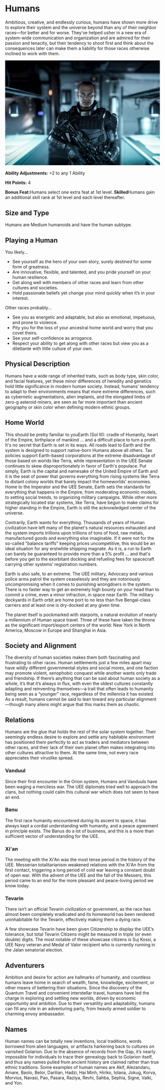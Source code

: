 # Humans

Ambitious, creative, and endlessly curious, humans have shown more drive to explore their system and the universe beyond than any of their neighbor races—for better and for worse. They’ve helped usher in a new era of system-wide communication and organization and are admired for their passion and tenacity, but their tendency to shoot first and think about the consequences later can make them a liability for those races otherwise inclined to work with them.

![Multicorp Human](../images/human.png)

<strong>Ability Adjustments:</strong> +2 to any 1 Ability

<strong>Hit Points:</strong> 4

<strong>Bonus Feat:</strong>Humans select one extra feat at 1st level.
<strong>Skilled</strong>Humans gain an additional skill rank at 1st level and each level thereafter.

## Size and Type
Humans are Medium humanoids and have the human subtype.

## Playing a Human
You likely...

- See yourself as the hero of your own story, surely destined for some form of greatness.
- Are innovative, flexible, and talented, and you pride yourself on your human resilience.
- Get along well with members of other races and learn from other cultures and societies.
- Hold passionate beliefs yet change your mind quickly when it’s in your interest.

Other races probably...
- See you as energetic and adaptable, but also as emotional, impetuous, and prone to violence.
- Pity you for the loss of your ancestral home world and worry that you covet theirs.
- See your self-confidence as arrogance.
- Respect your ability to get along with other races but view you as a dilettante with little culture of your own.

## Physical Description
Humans have a wide range of inherited traits, such as body type, skin color, and facial features, yet these minor differences of heredity and genetics hold little significance in modern human society. Instead, humans’ tendency to adapt to their environments means that more extreme differences, such as cybernetic augmentations, alien implants, and the elongated limbs of zero-g asteroid miners, are seen as far more important than ancient geography or skin color when defining modern ethnic groups. 

## Home World
This should be pretty familiar to youEarth (Sol III): cradle of Humanity, heart of the Empire, birthplace of mankind … and a difficult place to turn a profit. It's no secret that Earth is set in its ways. All roads lead to Earth and the system is designed to support native-born Humans above all others. Tax policies support Earth-based corporations at the extreme disadvantage of those based on worlds like Terra, while representation in the UEE Senate continues to skew disproportionately in favor of Earth's populace. Put simply, Earth is the capital and namesake of the United Empire of Earth and it is the seat of power that governs everything from rising systems like Terra to distant colony worlds that barely impact the homeworlds' economies. Home to the Imperator and the UEE Senate, Earth sets the standards for everything that happens in the Empire, from moderating economic models, to setting social trends, to organizing military campaigns. While other more strategically located star systems, like Terra, have begun to make claims for higher standing in the Empire, Earth is still the acknowledged center of the universe.

Contrarily, Earth wants for everything. Thousands of years of Human civilization have left many of the planet's natural resources exhausted and the system imports trillions upon trillions of tons of food, raw metals, manufactured goods and everything else imaginable. If it were not for the so-called "balance tariffs" keeping prices uncompetitive, this would be an ideal situation for any erstwhile shipping magnate. As it is, a run to Earth can barely be guaranteed to provide more than a 5% profit … and that's before you get to the exorbitant docking and refueling fees for spacecraft carrying other systems' registration numbers.

Earth is also safe, to an extreme. The UEE military, Advocacy and various police arms patrol the system ceaselessly and they are notoriously uncompromising when it comes to punishing wrongdoers in the system. There is no faster way to get an extremely high bounty on your head than to commit a crime, even a minor infraction, in space near Earth. The military dockyards in Earth orbit are home port to no less than five Bengal-class carriers and at least one is dry-docked at any given time.

The planet itself is pockmarked with starports, a natural evolution of nearly a millennium of Human space travel. Three of these have taken the throne as the significant import/export centers of the world: New York in North America, Moscow in Europe and Shanghai in Asia.

## Society and Alignment
The diversity of human societies makes them both fascinating and frustrating to other races. Human settlements just a few miles apart may have wildly different governmental styles and social mores, and one faction may promote violent, xenophobic conquest while another wants only trade and friendship. If there’s anything that can be said about human society as a whole, it’s that it’s always in flux, with even the oldest cultures constantly adapting and reinventing themselves—a trait that often leads to humanity being seen as a “younger” race, regardless of the millennia it has existed. As a result, humans cannot be said to lean toward any particular alignment—though many aliens might argue that this marks them as chaotic.

## Relations
Humans are the glue that holds the rest of the solar system together. Their seemingly endless desire to explore and settle any habitable environment has positioned them perfectly to act as traders and mediators between other races, and their lack of their own planet often makes integrating into other cultures attractive to them. At the same time, not every race appreciates their viruslike spread. 

### Vanduul
Since their first encounter in the Orion system, Humans and Vanduuls have been waging a merciless war. The UEE diplomats tried well to approach the clans, but nothing could calm this cultural war which does not seem to have an end.

### Banu 
The first race humanity encountered during its ascent to space, it has always kept a cordial understanding with humanity, and a peace agreement in principle exists. The Banus do a lot of business, and this is a more than sufficient vector of understanding for the UEE.

### Xi'an
The meeting with the Xi'An was the most tense period in the history of the UEE. Messerian totalitarianism weakened relations with the Xi'An from the first contact, triggering a long period of cold war leaving a constant doubt of open war. With the advent of the UEE and the fall of the Messers, this period came to an end for the more pleasant and peace-loving period we know today.

### Tevarin
There isn’t an official Tevarin civilization or government, as the race has almost been completely eradicated and its homeworld has been rendered uninhabitable for the Tevarin, effectively making them a dying race.

A few showcase Tevarin have been given Citizenship to display the UEE’s tolerance, but total Tevarin Citizens might be measured in triple (or even double) digits. The most notable of these showcase citizens is Suj Kossi, a UEE Navy veteran and Medal of Valor recipient who is currently running in the Jalan senatorial election.


## Adventurers
Ambition and desire for action are hallmarks of humanity, and countless humans leave home in search of wealth, fame, knowledge, excitement, or other means of bettering their situations. Since the discovery of the Quantum Travel and convenient interstellar travel, humans have led the charge in exploring and settling new worlds, driven by economic opportunity and ambition. Due to their versatility and adaptability, humans can fill any role in an adventuring party, from heavily armed soldier to charming envoy ambassador.

## Names
Human names can be totally new inventions, local traditions, words borrowed from alien languages, or artifacts harkening back to cultures on vanished Golarion. Due to the absence of records from the Gap, it’s nearly impossible for individuals to trace their genealogy back to Golarion itself, and thus any names pulled from ancient history are claimed rather than true ethnic traditions. Some examples of human names are Akif, Alezandaru, Amare, Baolo, Belor, Darilian, Hadzi, Hai Minh, Hiriko, Iolana, Jokug, Korva, Morvius, Navasi, Pao, Pasara, Raziya, Revhi, Sahba, Sephia, Signe, Valki, and Yon.